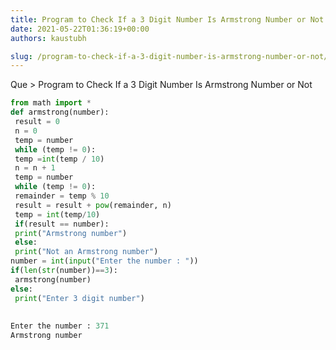 ```yaml
---
title: Program to Check If a 3 Digit Number Is Armstrong Number or Not
date: 2021-05-22T01:36:19+00:00
authors: kaustubh

slug: /program-to-check-if-a-3-digit-number-is-armstrong-number-or-not/
---
```

Que > Program to Check If a 3 Digit Number Is Armstrong Number or Not

```python title="file.py"
from math import *
def armstrong(number):
 result = 0
 n = 0
 temp = number
 while (temp != 0):
 temp =int(temp / 10)
 n = n + 1
 temp = number
 while (temp != 0):
 remainder = temp % 10
 result = result + pow(remainder, n)
 temp = int(temp/10)
 if(result == number):
 print("Armstrong number")
 else:
 print("Not an Armstrong number")
number = int(input("Enter the number : "))
if(len(str(number))==3):
 armstrong(number)
else:
 print("Enter 3 digit number")
```

## 

```python title="Output"
Enter the number : 371
Armstrong number
```